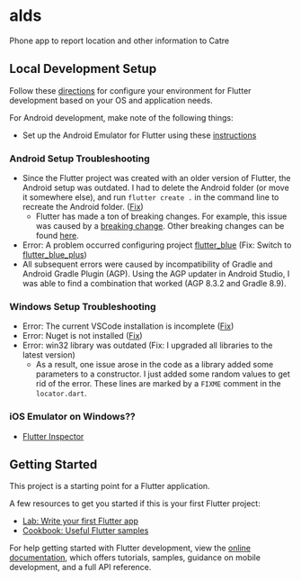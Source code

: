 # alds

Phone app to report location and other information to Catre

## Local Development Setup

Follow these [directions](https://docs.flutter.dev/get-started/install) for configure your environment for Flutter development based on your OS and application needs.

For Android development, make note of the following things:

- Set up the Android Emulator for Flutter using these [instructions](https://docs.flutter.dev/get-started/install/windows/mobile#set-up-the-android-emulator)

### Android Setup Troubleshooting

- Since the Flutter project was created with an older version of Flutter, the Android setup was outdated. I had to delete the Android folder (or move it somewhere else), and run `flutter create .` in the command line to recreate the Android folder. ([Fix](https://medium.com/@paulsean5/flutter-re-create-351eecf44e46))
  - Flutter has made a ton of breaking changes. For example, this issue was caused by a [breaking change](https://docs.flutter.dev/release/breaking-changes/flutter-gradle-plugin-apply). Other breaking changes can be found [here](https://docs.flutter.dev/release/breaking-changes).
- Error: A problem occurred configuring project [flutter_blue](https://pub.dev/packages/flutter_blue/versions/0.8.0) (Fix: Switch to [flutter_blue_plus](https://pub.dev/packages/flutter_blue_plus))
- All subsequent errors were caused by incompatibility of Gradle and Android Gradle Plugin (AGP). Using the AGP updater in Android Studio, I was able to find a combination that worked (AGP 8.3.2 and Gradle 8.9).

### Windows Setup Troubleshooting

- Error: The current VSCode installation is incomplete ([Fix](https://medium.com/flutter-community/fixing-issues-with-flutter-on-windows-9a4bb40eb54))
- Error: Nuget is not installed ([Fix](https://stackoverflow.com/questions/71734042/flutter-windows-build-nuget-is-not-installed))
- Error: win32 library was outdated (Fix: I upgraded all libraries to the latest version)
  - As a result, one issue arose in the code as a library added some parameters to a constructor. I just added some random values to get rid of the error. These lines are marked by a `FIXME` comment in the `locator.dart`.

### iOS Emulator on Windows??

- [Flutter Inspector](https://docs.flutter.dev/tools/devtools/inspector)

## Getting Started

This project is a starting point for a Flutter application.

A few resources to get you started if this is your first Flutter project:

- [Lab: Write your first Flutter app](https://docs.flutter.dev/get-started/codelab)
- [Cookbook: Useful Flutter samples](https://docs.flutter.dev/cookbook)

For help getting started with Flutter development, view the
[online documentation](https://docs.flutter.dev/), which offers tutorials,
samples, guidance on mobile development, and a full API reference.
